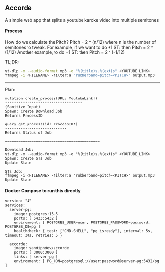 ## Accorde
A simple web app that splits a youtube karoke video into multiple semitones

#### Process

How do we calculate the Pitch?
Pitch = 2 ^ (n/12) where n is the number of semitones to tweak.
For example, if we want to do +1 ST: then Pitch = 2 ^ (1/12)
Another example, to do +1 ST: then Pitch = 2 ^ (-1/12)

TL;DR:
```bash
yt-dlp -x --audio-format mp3 -o "%(title)s.%(ext)s" <YOUTUBE_LINK>
ffmpeg -i <FILENAME> -filter:a "rubberband=pitch=<PITCH>" output.mp3
```

---

Plan:

```
mutation create_process(URL: YoutubeLink!)
-----------------------------------
(Sanitize Input)
Spawn: Create Download Job
Returns ProcessID

query get_process(id: ProcessID!)
----------------------------
Returns Status of Job

===========================================

Download Job:
yt-dlp -x --audio-format mp3 -o "%(title)s.%(ext)s" <YOUTUBE_LINK>
Spawn: Create STs Job
Update State

STs Job:
ffmpeg -i <FILENAME> -filter:a "rubberband=pitch=<PITCH>" output.mp3
Update State
```

#### Docker Compose to run this directly
```
version: "4"
services:
  server-pg:
    image: postgres:15.5
    ports: [ 5433:5432 ]
    environment: [ POSTGRES_USER=user, POSTGRES_PASSWORD=password, POSTGRES_DB=pg ]
    healthcheck: { test: ["CMD-SHELL", "pg_isready"], interval: 5s, timeout: 30s, retries: 5 }

  accorde:
    image: sandipndev/accorde
    ports: [ 3000:3000 ]
    links: [ server-pg ]
    environment: [ PG_CON=postgresql://user:password@server-pg:5432/pg ]
```
